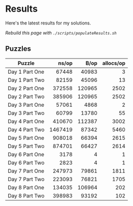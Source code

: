 # Results

Here's the latest results for my solutions.

_Rebuild this page with `./scripts/populateResults.sh`_

## Puzzles

|Puzzle|ns/op|B/op|allocs/op|
|-|-:|-:|-:|
|Day 1 Part One|67448|40983|3|
|Day 1 Part Two|82159|45096|13|
|Day 2 Part One|372558|120965|2502|
|Day 2 Part Two|385906|120965|2502|
|Day 3 Part One|57061|4868|2|
|Day 3 Part Two|60799|13780|55|
|Day 4 Part One|410670|112387|3002|
|Day 4 Part Two|1467419|87342|5460|
|Day 5 Part One|908018|66394|2615|
|Day 5 Part Two|874701|66427|2614|
|Day 6 Part One|3178|4|1|
|Day 6 Part Two|2823|4|1|
|Day 7 Part One|247973|79861|1811|
|Day 7 Part Two|223093|76821|1705|
|Day 8 Part One|134035|106964|202|
|Day 8 Part Two|398983|93192|102|
